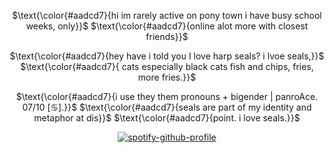 <div align="center">

$\text{\color{#aadcd7}{hi im rarely active on pony town i have busy school weeks, only}}$
$\text{\color{#aadcd7}{online alot more with closest friends}}$

$\text{\color{#aadcd7}{hey have i told you I love harp seals? i lvoe seals,}}$
$\text{\color{#aadcd7}{ cats especially black cats fish and chips, fries, more fries.}}$

$\text{\color{#aadcd7}{i use they them pronouns + bigender | panroAce. 07/10 [♋︎].}}$
$\text{\color{#aadcd7}{seals are part of my identity and metaphor at dis}}$
$\text{\color{#aadcd7}{point. i love seals.}}$

</p>

<div align="center">

[![spotify-github-profile](https://spotify-github-profile.kittinanx.com/api/view?uid=31zagpfr6pvi7t6x6m2d3nsey5fi&cover_image=true&theme=novatorem&show_offline=false&background_color=273a34&interchange=true&bar_color=7cb6a3&bar_color_cover=false)](https://github.com/kittinan/spotify-github-profile)

</p>
